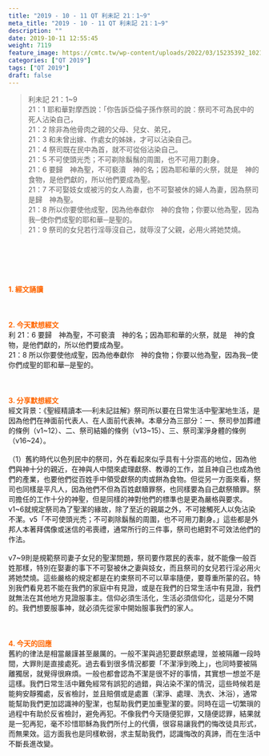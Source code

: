 ```yaml
---
title: "2019 - 10 - 11 QT 利未記 21：1~9"
meta_title: "2019 - 10 - 11 QT 利未記 21：1~9"
description: ""
date: 2019-10-11 12:55:45
weight: 7119
feature_image: https://cmtc.tw/wp-content/uploads/2022/03/15235392_10211799862337740_180693556567566654_o-1.webp
categories: ["QT 2019"]
tags: ["QT 2019"]
draft: false
---
```


<blockquote>利未記 21：1~9<br />
21：1 耶和華對摩西說：「你告訴亞倫子孫作祭司的說：祭司不可為民中的死人沾染自己，<br />
21：2 除非為他骨肉之親的父母、兒女、弟兄，<br />
21：3 和未曾出嫁、作處女的姊妹，才可以沾染自己。<br />
21：4 祭司既在民中為首，就不可從俗沾染自己。<br />
21：5 不可使頭光禿；不可剃除鬍鬚的周圍，也不可用刀劃身。<br />
21：6 要歸　神為聖，不可褻瀆　神的名；因為耶和華的火祭，就是　神的食物，是他們獻的，所以他們要成為聖。<br />
21：7 不可娶妓女或被污的女人為妻，也不可娶被休的婦人為妻，因為祭司是歸　神為聖。<br />
21：8 所以你要使他成聖，因為他奉獻你　神的食物；你要以他為聖，因為我─使你們成聖的耶和華─是聖的。<br />
21：9 祭司的女兒若行淫辱沒自己，就辱沒了父親，必用火將她焚燒。</blockquote><br />
&nbsp;<br />
<br />
&nbsp;<br />
<br />
<span style="color: #ff6600;"><strong>1. </strong><strong>經文誦讀</strong></span><br />
<br />
<span style="color: #ff6600;"><strong> </strong></span><br />
<br />
<span style="color: #ff6600;"><strong>2. 今天默想</strong><strong>經文<br />
</strong></span>利 21：6 要歸　神為聖，不可褻瀆　神的名；因為耶和華的火祭，就是　神的食物，是他們獻的，所以他們要成為聖。<br />
21：8 所以你要使他成聖，因為他奉獻你　神的食物；你要以他為聖，因為我─使你們成聖的耶和華─是聖的。<br />
<br />
&nbsp;<br />
<br />
<span style="color: #ff6600;"><strong>3. 分享默想經文<br />
</strong></span>經文背景：《聖經精讀本──利未記註解》祭司所以要在日常生活中聖潔地生活，是因為他們在神面前代表人、在人面前代表神。本章分為三部分：一、祭司參加葬禮的條例（v1~12）、二、祭司結婚的條例（v13~15）、三、祭司潔淨身體的條例（v16~24）。<br />
<br />
（1）舊約時代以色列民中的祭司，外在看起來似乎具有十分崇高的地位，因為他們與神十分的親近，在神與人中間來處理獻祭、教導的工作，並且神自己也成為他們的產業，也要他們從百姓手中領受獻祭的肉或餅為食物。但從另一方面來看，祭司也同樣是平凡人，因為他們不但為百姓獻贖罪祭，也同樣要為自己獻祭贖罪。祭司擔任的工作十分的神聖，但是同樣的神對他們的標準也是更為嚴格與要求。v1~6就規定祭司為了聖潔的緣故，除了至近的親屬之外，不可接觸死人以免沾染不潔。v5「不可使頭光禿；不可剃除鬍鬚的周圍，也不可用刀劃身。」這些都是外邦人本著拜偶像或迷信的弔喪禮，通常所行的三件事，祭司也絕對不可效法他們的作法。<br />
<br />
v7~9則是規範祭司妻子女兒的聖潔問題，祭司要作眾民的表率，就不能像一般百姓那樣，特別在娶妻的事下不可娶被休之妻與妓女，而且祭司的女兒若行淫必用火將她焚燒。這些嚴格的規定都是在約束祭司不可以草率隨便，要尊重所蒙的召。特別我們看見若不能在我們的家庭中有見證，或是在我們的日常生活中有見證，我們就無法在其他地方見證服事主。信仰必須生活化，生活必須信仰化，這是分不開的。我們想要服事神，就必須先從家中開始服事我們的家人。<br />
<br />
&nbsp;<br />
<br />
<span style="color: #ff6600;"><strong>4. 今天的回應<br />
</strong></span>舊約的律法是相當嚴謹甚至嚴厲的。一般不潔與過犯要獻祭處理，並被隔離一段時間，大罪則是直接處死。過去看到很多情況都要「不潔淨到晚上」，也同時要被隔離獨居，就覺得很麻煩。一般也都會認為不潔是很不好的事情，其實想一想並不是這樣。我們日常生活中難免經常有誤犯的過錯，與沾染不潔的情況，這些時候若是能夠安靜獨處，反省檢討，並且賠償或是處置（潔淨、處理、洗衣、沐浴），通常能幫助我們更加認識神的聖潔，也幫助我們更加重聖潔的要。同時在這一切繁瑣的過程中有助於反省檢討，避免再犯。不像我們今天隨便犯罪，又隨便認罪，結果就是一犯再犯，毫不珍惜耶穌為我們所付上的代價，很容易讓我們的悔改徒具形式，而無果效。這方面我也是同樣軟弱，求主幫助我們，認識悔改的真諦，而在生活中不斷長進改變。
        